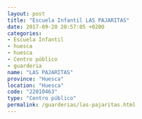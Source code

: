 ```yaml
---
layout: post
title: "Escuela Infantil LAS PAJARITAS"
date: 2017-09-20 20:57:05 +0200
categories:
- Escuela Infantil
- huesca
- huesca
- Centro público
- guarderia
name: "LAS PAJARITAS"
province: "Huesca"
location: "Huesca"
code: "22010463"
type: "Centro público"
permalink: /guarderias/las-pajaritas.html
---
```

